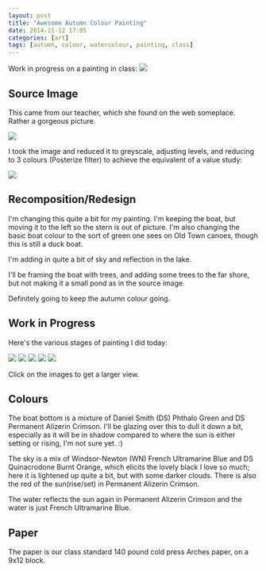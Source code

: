 ```yaml
---
layout: post
title: "Awesome Autumn Colour Painting"
date: 2014-11-12 17:05
categories: [art]
tags: [autumn, colour, watercolour, painting, class]
---
```

Work in progress on a painting in class: ![](http://tt.imageshare.s3.amazonaws.com/art/class/2014-11-boat-awesome-autumn-colour/web/20141112_145104.jpg)

## Source Image

This came from our teacher, which she found on the web
someplace. Rather a gorgeous picture.

[![](http://tt.imageshare.s3.amazonaws.com/art/class/2014-11-boat-awesome-autumn-colour/thumbs/colour.gif)](http://tt.imageshare.s3.amazonaws.com/art/class/2014-11-boat-awesome-autumn-colour/colour.jpg)

I took the image and reduced it to greyscale, adjusting levels, and
reducing to 3 colours (Posterize filter) to achieve the equivalent of
a value study:

[![](http://tt.imageshare.s3.amazonaws.com/art/class/2014-11-boat-awesome-autumn-colour/thumbs/greyscale-values.gif)](http://tt.imageshare.s3.amazonaws.com/art/class/2014-11-boat-awesome-autumn-colour/greyscale-values.jpg)

## Recomposition/Redesign

I'm changing this quite a bit for my painting. I'm keeping the boat,
but moving it to the left so the stern is out of picture. I'm also
changing the basic boat colour to the sort of green one sees on Old
Town canoes, though this is still a duck boat.

I'm adding in quite a bit of sky and reflection in the lake.

I'll be framing the boat with trees, and adding some trees to the far
shore, but not making it a small pond as in the source image.

Definitely going to keep the autumn colour going.

## Work in Progress

Here's the various stages of painting I did today:

[![](http://tt.imageshare.s3.amazonaws.com/art/class/2014-11-boat-awesome-autumn-colour/thumbs/20141112_135010.gif)](http://tt.imageshare.s3.amazonaws.com/art/class/2014-11-boat-awesome-autumn-colour/20141112_135010.jpg "sky")
[![](http://tt.imageshare.s3.amazonaws.com/art/class/2014-11-boat-awesome-autumn-colour/thumbs/20141112_141246.gif)](http://tt.imageshare.s3.amazonaws.com/art/class/2014-11-boat-awesome-autumn-colour/20141112_141246.jpg "water")
[![](http://tt.imageshare.s3.amazonaws.com/art/class/2014-11-boat-awesome-autumn-colour/thumbs/20141112_141932.gif)](http://tt.imageshare.s3.amazonaws.com/art/class/2014-11-boat-awesome-autumn-colour/20141112_141932.jpg "boat bottom")
[![](http://tt.imageshare.s3.amazonaws.com/art/class/2014-11-boat-awesome-autumn-colour/thumbs/20141112_145027.gif)](http://tt.imageshare.s3.amazonaws.com/art/class/2014-11-boat-awesome-autumn-colour/20141112_145027.jpg "boat edges")
[![](http://tt.imageshare.s3.amazonaws.com/art/class/2014-11-boat-awesome-autumn-colour/thumbs/20141112_145104.gif)](http://tt.imageshare.s3.amazonaws.com/art/class/2014-11-boat-awesome-autumn-colour/20141112_145104.jpg "boat interior")

Click on the images to get a larger view.

## Colours

The boat bottom is a mixture of Daniel Smith (DS) Phthalo Green and DS
Permanent Alizerin Crimson. I'll be glazing over this to dull it down
a bit, especially as it will be in shadow compared to where the sun is
either setting or rising, I'm not sure yet. :)

The sky is a mix of Windsor-Newton (WN) French Ultramarine Blue and DS
Quinacrodone Burnt Orange, which elicits the lovely black I love so
much; here it is lightened up quite a bit, but with some darker
clouds. There is also the red of the sun(rise/set) in Permanent
Alizerin Crimson.

The water reflects the sun again in Permanent Alizerin Crimson and the
water is just French Ultramarine Blue.

## Paper

The paper is our class standard 140 pound cold press Arches paper, on
a 9x12 block.
